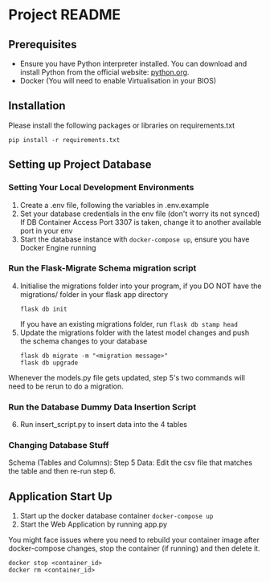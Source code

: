 # Project README

## Prerequisites

- Ensure you have Python interpreter installed. You can download and install Python from the official website: [python.org](https://www.python.org/downloads/).
- Docker (You will need to enable Virtualisation in your BIOS)

## Installation

Please install the following packages or libraries on requirements.txt
```
pip install -r requirements.txt
```

## Setting up Project Database
### Setting Your Local Development Environments
1. Create a .env file, following the variables in .env.example
2. Set your database credentials in the env file (don't worry its not synced)
If DB Container Access Port 3307 is taken, change it to another available port in your env 
3. Start the database instance with ```docker-compose up```, ensure you have Docker Engine running

### Run the Flask-Migrate Schema migration script
4. Initialise the migrations folder into your program, if you DO NOT have the migrations/ folder in your flask app directory
    ``` 
    flask db init 
    ```
    If you have an existing migrations folder, run ``` flask db stamp head ```
5. Update the migrations folder with the latest model changes and push the schema changes to your database
    ``` 
    flask db migrate -m "<migration message>"
    flask db upgrade 
    ```
Whenever the models.py file gets updated, step 5's two commands will need to be rerun to do a migration.

### Run the Database Dummy Data Insertion Script
6. Run insert_script.py to insert data into the 4 tables

### Changing Database Stuff 
Schema (Tables and Columns): Step 5
Data: Edit the csv file that matches the table and then re-run step 6.

## Application Start Up
1. Start up the docker database container
    ```docker-compose up```
2. Start the Web Application by running app.py

You might face issues where you need to rebuild your container image after docker-compose changes, 
stop the container (if running) and then delete it.
```
docker stop <container_id>
docker rm <container_id> 
```
